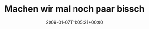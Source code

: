 ---
retweeted: false
source: <a href="http://twitter.com" rel="nofollow">Twitter Web Client</a>
entities:
  hashtags:
  - text: chinabrenner
    indices:
    - '43'
    - '56'
  - text: leckeresessen
    indices:
    - '57'
    - '71'
  - text: leipzig
    indices:
    - '72'
    - '80'
  symbols: []
  user_mentions: []
  urls: []
display_text_range:
- '0'
- '80'
favorite_count: '0'
id_str: '1101619216'
truncated: false
retweet_count: '0'
id: '1101619216'
created_at: Wed Jan 07 11:05:21 +0000 2009
favorited: false
full_text: 'Machen wir mal noch paar bisschen Werbung: #chinabrenner #leckeresessen
  #leipzig'
lang: de
tags:
- chinabrenner
- leckeresessen
- leipzig
- pesos:twitter
date: '2009-01-07T11:05:21+00:00'
src: https://twitter.com/bascht/status/1101619216
original_url: https://twitter.com/bascht/status/1101619216
type: twitter_tweet
text: 'Machen wir mal noch paar bisschen Werbung: #chinabrenner #leckeresessen #leipzig'
title: Machen wir mal noch paar bissch

---